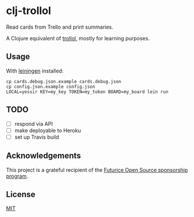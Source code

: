 # clj-trollol

Read cards from Trello and print summaries.

A Clojure equivalent of [trollol](https://github.com/mieky/trollol), mostly for learning purposes.

## Usage

With [leiningen](http://leiningen.org/) installed:

```
cp cards.debug.json.example cards.debug.json
cp config.json.example config.json
LOCAL=yessir KEY=my_key TOKEN=my_token BOARD=my_board lein run
```

## TODO

- [ ] respond via API
- [ ] make deployable to Heroku
- [ ] set up Travis build

## Acknowledgements

This project is a grateful recipient of the [Futurice Open Source sponsorship program](http://futurice.com/blog/sponsoring-free-time-open-source-activities).

## License

[MIT](https://github.com/mieky/clj-trollol/blob/master/LICENSE)
